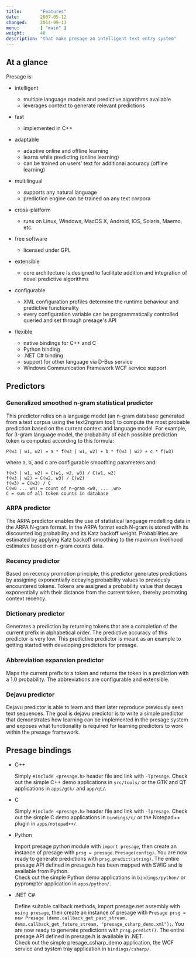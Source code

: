 ```yaml
---
title:       "Features"
date:        2007-05-12
changed:     2014-09-11
menu:        [ "main" ]
weight:	     40
description: "that make presage an intelligent text entry system"
---
```



## At a glance

Presage is:

  * intelligent
    * multiple language models and predictive algorithms available  
    * leverages context to generate relevant predictions

  * fast

    * implemented in C++

  * adaptable

    * adaptive online and offline learning
    * learns while predicting (online learning)
    * can be trained on users' text for additional accuracy (offline learning)

  * multilingual

    * supports any natural language
    * prediction engine can be trained on any text corpora

  * cross-platform

    * runs on Linux, Windows, MacOS X, Android, IOS, Solaris, Maemo, etc.

  * free software

    * licensed under GPL

  * extensible

    * core architecture is designed to facilitate addition and integration of novel predictive algorithms

  * configurable

    * XML configuration profiles determine the runtime behaviour and predictive functionality
    * every configuration variable can be programmatically controlled queried and set through presage's API

  * flexible

    * native bindings for C++ and C
    * Python binding
    * .NET C# binding
    * support for other language via D-Bus service
    * Windows Communication Framework WCF service support


## Predictors

### Generalized smoothed n-gram statistical predictor

This predictor relies on a language model (an n-gram database generated from a text corpus using the text2ngram tool) to compute the most probable prediction based on the current context and language model. For example, for 3-gram language model, the probability of each possible prediction token is computed according to this formula:

    P(w3 | w1, w2) = a * f(w3 | w1, w2) + b * f(w3 | w2) + c * f(w3)

where a, b, and c are configurable smoothing parameters and:

    f(w3 | w1, w2) = C(w1, w2, w3) / C(w1, w2)
    f(w3 | w2) = C(w2, w3) / C(w2)
    f(w3) = C(w3) / C
    C(w0 ... wn) = count of n-gram <w0, ... ,wn>
    C = sum of all token counts in database

### ARPA predictor

The ARPA predictor enables the use of statistical language modelling data in the ARPA N-gram format. In the ARPA format each N-gram is stored with its discounted log probability and its Katz backoff weight. Probabilities are estimated by applying Katz backoff smoothing to the maximum likelihood estimates based on n-gram counts data.

### Recency predictor

Based on recency promotion principle, this predictor generates predictions by assigning exponentially decaying probability values to previously encountered tokens. Tokens are assigned a probability value that decays exponentially with their distance from the current token, thereby promoting context recency.

### Dictionary predictor

Generates a prediction by returning tokens that are a completion of the current prefix in alphabetical order. The predictive accuracy of this predictor is very low. This predictive predictor is meant as an example to getting started with developing predictors for presage.

### Abbreviation expansion predictor

Maps the current prefix to a token and returns the token in a prediction with a 1.0 probability. The abbreviations are configurable and extensible.

### Dejavu predictor

Dejavu predictor is able to learn and then later reproduce previously seen text sequences. The goal is dejavu predictor is to write a simple predictor that demonstrates how learning can be implemented in the presage system and exposes what functionality is required for learning predictors to work within the presage framework.


## Presage bindings

  * C++

    Simply `#include <presage.h>` header file and link with `-lpresage`.
    Check out the simple C++ demo applications in `src/tools/` or the GTK and QT applications in `apps/gtk/` and `app/qt/`.

  * C

    Simply `#include <presage.h>` header file and link with `-lpresage`.
    Check out the simple C demo applications in `bindings/c/` or the Notepad++ plugin in `apps/notepad++/`.

  * Python

    Import presage python module with `import presage`, then create an instance of presage with `prsg = presage.Presage(config)`. You are now ready to generate predictions with `prsg.predict(string)`. The entire presage API defined in presage.h has been mapped with SWIG and is available from Python.  
    Check out the simple Python demo applications in `bindings/python/` or pyprompter application in `apps/python/`.

  * .NET C#

    Define suitable callback methods, import presage.net assembly with `using presage`, then create an instance of presage with `Presage prsg = new Presage (demo.callback_get_past_stream, demo.callback_get_future_stream, "presage_csharp_demo.xml");`. You are now ready to generate predictions with `prsg.predict()`. The entire presage API defined in presage.h is available in .NET.  
    Check out the simple presage_csharp_demo application, the WCF service and system tray application in `bindings/csharp/`.


<!-- comment this out, this is really content for a project status page ...

<h1>Presage core modules</h1>
<table class="status">
 <tr>
  <td>Module</td>
  <td>Description</td>
  <td>Status</td>
 </tr>
 <tr>
  <td>ContextChangeDetector</td>
  <td>Detects context changes in streams.</td>
  <td>DONE</td>
 </tr>
 <tr>
  <td>ContextTracker</td>
  <td>Keeps track of user's input. Responds to preditors' queries regarding the context.</td>
  <td>DONE</td>
 </tr>
 <tr>
  <td>Tokenizer</td>
  <td>Breaks up the context into tokens.</td>
  <td>DONE</td>
 </tr>
 <tr>
  <td>Selector</td>
  <td>Determines which suggestions should be returned as a prediction. Decisions are based on configurable parameters.</td>
  <td>DONE</td>
 </tr>
 <tr>
  <td>PredictorRegistry</td>
  <td>Manages instantiation and iteration through predictors; aids generating predictions and learning.</td>
  <td>DONE</td>
 </tr>
 <tr>
  <td>PredictorActivator</td>
  <td>Coordinates individual predictors.</td>
  <td>DONE, more TODO</td>
 </tr>
 <tr>
  <td>Combiner</td>
  <td>Merges the suggestions returned by different predictors into a single prediction.</td>
  <td>DONE, more combiners to come</td>
 </tr>
 <tr>
  <td>ProfileManager</td>
  <td>Manages configuration profiles.</td>
  <td>DONE</td>
 </tr>
 <tr>
  <td>Configuration</td>
  <td>Allows to query and modify all presage runtime configuration variables and notify listeners of configuration variable changes.</td>
  <td>DONE</td>
 </tr>
 <tr>
  <td>Profile</td>
  <td>Represents a configuration profile at runtime.</td>
  <td>DONE</td>
 </tr>
 <tr>
  <td>PresageCallback</td>
  <td>Provides an interface that applications using presage must implement to hook into the application textual context.</td>
  <td>DONE</td>
 </tr>
 <tr>
  <td>Presage</td>
  <td>Provides the entry point for user application to presage predictive text functionality.</td>
  <td>DONE</td>
 </tr>
</table>

-->